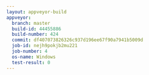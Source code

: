```yaml
---
layout: appveyor-build
appveyor:
  branch: master
  build-id: 44455886
  build-number: 424
  commit: df407073826326c937d196ee67f90a7941b5009d
  job-id: nejh9pokjb2mu221
  job-number: 4
  os-name: Windows
  test-result: 0
---
```

